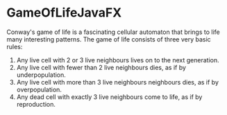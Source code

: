 # GameOfLifeJavaFX
Conway's game of life is a fascinating cellular automaton that brings to life many interesting patterns. 
The game of life consists of three very basic rules: 
1. Any live cell with 2 or 3 live neighbours lives on to the next generation.
2. Any live cell with fewer than 2 live neighbours dies, as if by underpopulation.
3. Any live cell with more than 3 live neighbours neighbours dies, as if by overpopulation.
4. Any dead cell with exactly 3 live neighbours come to life, as if by reproduction.

